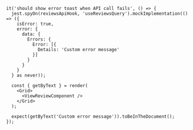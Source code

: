     it('should show error toast when API call fails', () => {
      jest.spyOn(reviewsApiHook, 'useReviewsQuery').mockImplementation(() => ({
        isError: true,
        error: {
          data: {
            Errors: {
              Error: [{
                Details: 'Custom error message'
              }]
            }
          }
        }
      } as never));

      const { getByText } = render(
        <Grid>
          <ViewReviewComponent />
        </Grid>
      );

      expect(getByText('Custom error message')).toBeInTheDocument();
    });
